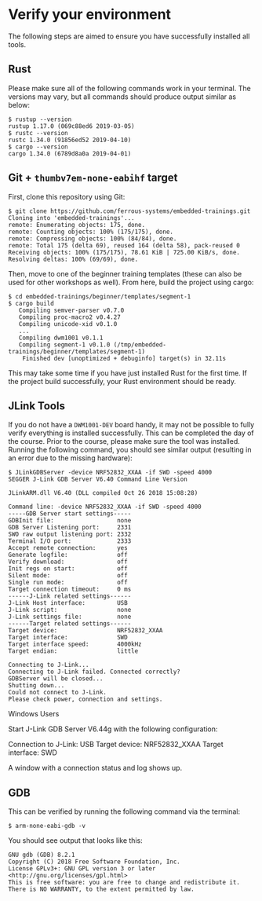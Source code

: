 # Verify your environment

The following steps are aimed to ensure you have successfully installed all tools.

## Rust

Please make sure all of the following commands work in your terminal. The versions may vary, but all commands should produce output similar as below:

```shell
$ rustup --version
rustup 1.17.0 (069c88ed6 2019-03-05)
$ rustc --version
rustc 1.34.0 (91856ed52 2019-04-10)
$ cargo --version
cargo 1.34.0 (6789d8a0a 2019-04-01)
```

## Git + `thumbv7em-none-eabihf` target

First, clone this repository using Git:

```shell
$ git clone https://github.com/ferrous-systems/embedded-trainings.git
Cloning into 'embedded-trainings'...
remote: Enumerating objects: 175, done.
remote: Counting objects: 100% (175/175), done.
remote: Compressing objects: 100% (84/84), done.
remote: Total 175 (delta 69), reused 164 (delta 58), pack-reused 0
Receiving objects: 100% (175/175), 78.61 KiB | 725.00 KiB/s, done.
Resolving deltas: 100% (69/69), done.
```

Then, move to one of the beginner training templates (these can also be used for other workshops as well). From here, build the project using cargo:

```
$ cd embedded-trainings/beginner/templates/segment-1
$ cargo build
   Compiling semver-parser v0.7.0
   Compiling proc-macro2 v0.4.27
   Compiling unicode-xid v0.1.0
   ...
   Compiling dwm1001 v0.1.1
   Compiling segment-1 v0.1.0 (/tmp/embedded-trainings/beginner/templates/segment-1)
    Finished dev [unoptimized + debuginfo] target(s) in 32.11s
```

This may take some time if you have just installed Rust for the first time. If the project build successfully, your Rust environment should be ready.

## JLink Tools

If you do not have a `DWM1001-DEV` board handy, it may not be possible to fully verify everything is installed successfully. This can be completed the day of the course. Prior to the course, please make sure the tool was installed. Running the following command, you should see similar output (resulting in an error due to the missing hardware):

```shell
$ JLinkGDBServer -device NRF52832_XXAA -if SWD -speed 4000
SEGGER J-Link GDB Server V6.40 Command Line Version

JLinkARM.dll V6.40 (DLL compiled Oct 26 2018 15:08:28)

Command line: -device NRF52832_XXAA -if SWD -speed 4000
-----GDB Server start settings-----
GDBInit file:                  none
GDB Server Listening port:     2331
SWO raw output listening port: 2332
Terminal I/O port:             2333
Accept remote connection:      yes
Generate logfile:              off
Verify download:               off
Init regs on start:            off
Silent mode:                   off
Single run mode:               off
Target connection timeout:     0 ms
------J-Link related settings------
J-Link Host interface:         USB
J-Link script:                 none
J-Link settings file:          none
------Target related settings------
Target device:                 NRF52832_XXAA
Target interface:              SWD
Target interface speed:        4000kHz
Target endian:                 little

Connecting to J-Link...
Connecting to J-Link failed. Connected correctly?
GDBServer will be closed...
Shutting down...
Could not connect to J-Link.
Please check power, connection and settings.
```

Windows Users

Start J-Link GDB Server V6.44g with the following configuration:

Connection to J-Link: USB
Target device: NRF52832_XXAA
Target interface: SWD

A window with a connection status and log shows up.

## GDB

This can be verified by running the following command via the terminal:

```shell
$ arm-none-eabi-gdb -v
```

You should see output that looks like this:

```text
GNU gdb (GDB) 8.2.1
Copyright (C) 2018 Free Software Foundation, Inc.
License GPLv3+: GNU GPL version 3 or later <http://gnu.org/licenses/gpl.html>
This is free software: you are free to change and redistribute it.
There is NO WARRANTY, to the extent permitted by law.
```
